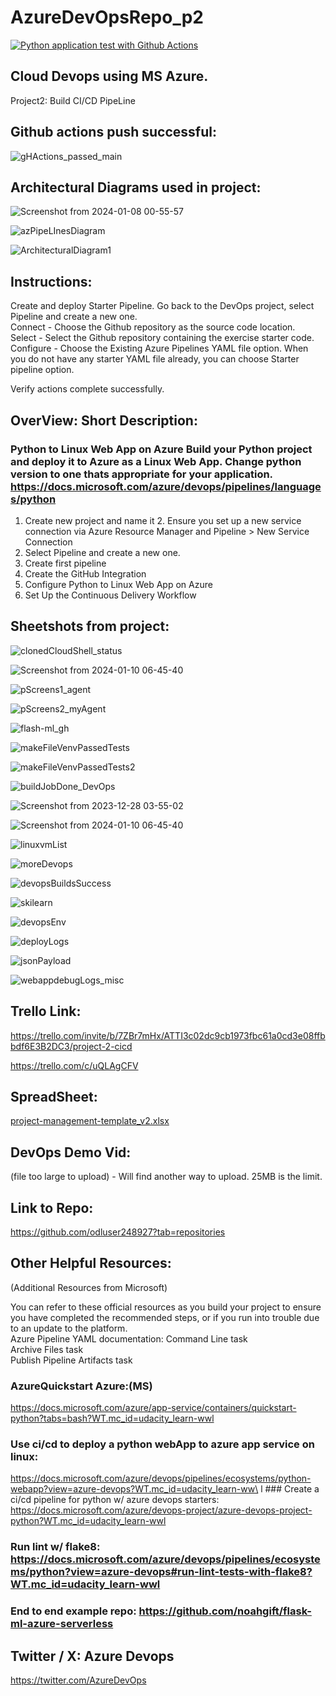 # AzureDevOpsRepo_p2
[![Python application test with Github Actions](https://github.com/odluser248927/AzureDevOpsRepo_p2/actions/workflows/main.yml/badge.svg)](https://github.com/odluser248927/AzureDevOpsRepo_p2/actions/workflows/main.yml)

## Cloud Devops using MS Azure.
Project2: Build CI/CD PipeLine

## Github actions push successful:

![gHActions_passed_main](https://github.com/odluser248927/AzureDevOpsRepo_p2/assets/156160543/f07b1842-6afa-4362-9340-756fd0566e69)

## Architectural Diagrams used in project:
![Screenshot from 2024-01-08 00-55-57](https://github.com/odluser248927/AzureDevOpsRepo_p2/assets/156160543/c8e80800-9503-41ff-8015-2bfb3c9b7f59)

![azPipeLInesDiagram](https://github.com/odluser248927/AzureDevOpsRepo_p2/assets/156160543/839ea271-3108-4ff1-9c0d-1354cc2e4ba0)


![ArchitecturalDiagram1](https://github.com/odluser248927/AzureDevOpsRepo_p2/assets/156160543/6670a444-4ceb-4fad-b044-5b6b661c8d28)


## Instructions:
Create and deploy Starter Pipeline.
Go back to the DevOps project, select Pipeline and create a new one.                                                       
Connect - Choose the Github repository as the source code location.                                                        
Select - Select the Github repository containing the exercise starter code.                                                
Configure - Choose the Existing Azure Pipelines YAML file option. When you do not have any starter YAML file already, you can choose Starter pipeline option.

Verify actions complete successfully. 

## OverView: Short Description:

### Python to Linux Web App on Azure                                                             Build your Python project and deploy it to Azure as a Linux Web App.                             Change python version to one thats appropriate for your application.                             https://docs.microsoft.com/azure/devops/pipelines/languages/python
 1. Create new project and name it                                                                2. Ensure you set up a new service connection via Azure Resource Manager and Pipeline              > New Service Connection                                          
 3. Select Pipeline and create a new one.
 4. Create first pipeline
 5. Create the GitHub Integration                                            
 6. Configure Python to Linux Web App on Azure
 7. Set Up the Continuous Delivery Workflow

## Sheetshots from project:
![clonedCloudShell_status](https://github.com/odluser248927/AzureDevOpsRepo_p2/assets/156160543/811b31c5-5042-4c3e-91bd-267e2c5d2138)

![Screenshot from 2024-01-10 06-45-40](https://github.com/odluser248927/AzureDevOpsRepo_p2/assets/156160543/48ae164f-fd4d-4fa4-8920-41a27f1a53f2)


![pScreens1_agent](https://github.com/odluser248927/AzureDevOpsRepo_p2/assets/156160543/234a63cd-6e96-456f-a52b-88bca223c21a)

![pScreens2_myAgent](https://github.com/odluser248927/AzureDevOpsRepo_p2/assets/156160543/fd8e72b2-6ce5-410d-a43c-80e6601ef75e)

![flash-ml_gh](https://github.com/odluser248927/AzureDevOpsRepo_p2/assets/156160543/3f912323-1443-4fa5-8be9-8141415f7eb6)

![makeFileVenvPassedTests](https://github.com/odluser248927/AzureDevOpsRepo_p2/assets/156160543/dce41300-19f8-41ed-86d7-1e6b69271dfb)

![makeFileVenvPassedTests2](https://github.com/odluser248927/AzureDevOpsRepo_p2/assets/156160543/adfeed4c-b335-4de8-92f6-4e6cbf46c057)

![buildJobDone_DevOps](https://github.com/odluser248927/AzureDevOpsRepo_p2/assets/156160543/19d1bc38-7996-49cb-8b8a-71f52d03f119)

![Screenshot from 2023-12-28 03-55-02](https://github.com/odluser248927/AzureDevOpsRepo_p2/assets/156160543/2b651280-874a-4834-b801-d903b20fe65d)

![Screenshot from 2024-01-10 06-45-40](https://github.com/odluser248927/AzureDevOpsRepo_p2/assets/156160543/e9210c72-3bd1-408e-a033-9e9b07e1cd14)

![linuxvmList](https://github.com/odluser248927/AzureDevOpsRepo_p2/assets/156160543/0dafe5c1-bb18-4f01-ae92-8e8f0507aa30)

![moreDevops](https://github.com/odluser248927/AzureDevOpsRepo_p2/assets/156160543/7581e17c-7b4c-4b9c-99a1-bffd2c0a0f8f)

![devopsBuildsSuccess](https://github.com/odluser248927/AzureDevOpsRepo_p2/assets/156160543/6a5a7bfc-7f4f-40bb-a10f-e6b71a9bb919)

![skilearn](https://github.com/odluser248927/AzureDevOpsRepo_p2/assets/156160543/a2a6c072-3702-4eac-a848-aba90e02771a)

![devopsEnv](https://github.com/odluser248927/AzureDevOpsRepo_p2/assets/156160543/b071a003-6055-4fca-b7fb-1acb5bc859c6)

![deployLogs](https://github.com/odluser248927/AzureDevOpsRepo_p2/assets/156160543/5d6079c5-5c49-4b12-8902-c3c6351437c8)

![jsonPayload](https://github.com/odluser248927/AzureDevOpsRepo_p2/assets/156160543/0b7af460-023a-458c-87a2-dbbbe59f605d)

![webappdebugLogs_misc](https://github.com/odluser248927/AzureDevOpsRepo_p2/assets/156160543/52839aef-1a57-4ae4-a1a3-885ef0e72517)

## Trello Link:
https://trello.com/invite/b/7ZBr7mHx/ATTI3c02dc9cb1973fbc61a0cd3e08ffbbdf6E3B2DC3/project-2-cicd

https://trello.com/c/uQLAgCFV

## SpreadSheet:
[project-management-template_v2.xlsx](https://github.com/odluser248927/AzureDevOpsRepo_p2/files/13911892/project-management-template_v2.xlsx)

## DevOps Demo Vid:
(file too large to upload) - Will find another way to upload.  25MB is the limit.

## Link to Repo:
https://github.com/odluser248927?tab=repositories

## Other Helpful Resources:
(Additional Resources from Microsoft)

You can refer to these official resources as you build your project to ensure you have completed the recommended steps, or if you run into trouble due to an update to the platform.                                                               
Azure Pipeline YAML documentation:                                                                 Command Line task                                                                      
  Archive Files task                                                                     
  Publish Pipeline Artifacts task

### AzureQuickstart Azure:(MS)                                                                      
https://docs.microsoft.com/azure/app-service/containers/quickstart-python?tabs=bash?WT.mc_id=udacity_learn-wwl         

### Use ci/cd to deploy a python webApp to azure app service on linux:                           
https://docs.microsoft.com/azure/devops/pipelines/ecosystems/python-webapp?view=azure-devops?WT.mc_id=udacity_learn-ww\
                      l                                                                          ### Create a ci/cd pipeline for python w/ azure devops starters:
https://docs.microsoft.com/azure/devops-project/azure-devops-project-python?WT.mc_id=udacity_learn-wwl

### Run lint w/ flake8:                                                                          https://docs.microsoft.com/azure/devops/pipelines/ecosystems/python?view=azure-devops#run-lint-tests-with-flake8?WT.mc_id=udacity_learn-wwl                                                                                                  
### End to end example repo:                                                                     https://github.com/noahgift/flask-ml-azure-serverless

## Twitter / X: Azure Devops
https://twitter.com/AzureDevOps


